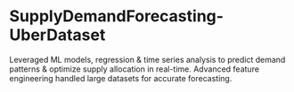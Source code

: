 # SupplyDemandForecasting-UberDataset
Leveraged ML models, regression &amp; time series analysis to predict demand patterns &amp; optimize supply allocation in real-time. Advanced feature engineering handled large datasets for accurate forecasting.
